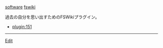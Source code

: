 ---
---
[software](/software)
[fswiki](/fswiki)

過去の自分を思い出すためのFSWikiプラグイン。
* [plugin:151](plugin:151)



----
[Edit](https://github.com/vitroid/vitroid.github.io/edit/master/MD/Recallプラグイン.md)
